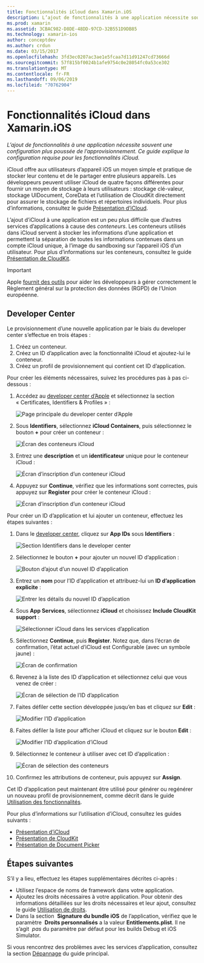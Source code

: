 ```yaml
---
title: Fonctionnalités iCloud dans Xamarin.iOS
description: L’ajout de fonctionnalités à une application nécessite souvent une configuration supplémentaire du provisionnement. Ce guide explique la configuration requise pour les fonctionnalités iCloud.
ms.prod: xamarin
ms.assetid: 3CBAC982-D8DE-48DD-97CD-32B551D9DB85
ms.technology: xamarin-ios
author: conceptdev
ms.author: crdun
ms.date: 03/15/2017
ms.openlocfilehash: 3fd3ec0207ac3ae1e5fcaa7d11d91247cd73666d
ms.sourcegitcommit: 57f815bf0024b1afe9754c0e28054fc0a53ce302
ms.translationtype: MT
ms.contentlocale: fr-FR
ms.lasthandoff: 09/06/2019
ms.locfileid: "70762904"
---
```

# <a name="icloud-capabilities-in-xamarinios"></a>Fonctionnalités iCloud dans Xamarin.iOS

_L’ajout de fonctionnalités à une application nécessite souvent une configuration plus poussée de l’approvisionnement. Ce guide explique la configuration requise pour les fonctionnalités iCloud._

iCloud offre aux utilisateurs d’appareil iOS un moyen simple et pratique de stocker leur contenu et de le partager entre plusieurs appareils. Les développeurs peuvent utiliser iCloud de quatre façons différentes pour fournir un moyen de stockage à leurs utilisateurs : stockage clé-valeur, stockage UIDocument, CoreData et l’utilisation de CloudKit directement pour assurer le stockage de fichiers et répertoires individuels. Pour plus d’informations, consultez le guide [Présentation d’iCloud](~/ios/data-cloud/introduction-to-icloud.md).

L’ajout d’iCloud à une application est un peu plus difficile que d’autres services d’applications à cause des _conteneurs_. Les conteneurs utilisés dans iCloud servent à stocker les informations d’une application et permettent la séparation de toutes les informations contenues dans un compte iCloud unique, à l’image du sandboxing sur l’appareil iOS d’un utilisateur. Pour plus d’informations sur les conteneurs, consultez le guide [Présentation de CloudKit](~/ios/data-cloud/intro-to-cloudkit.md).

> [!IMPORTANT]
> Apple [fournit des outils](https://developer.apple.com/support/allowing-users-to-manage-data/) pour aider les développeurs à gérer correctement le Règlement général sur la protection des données (RGPD) de l’Union européenne.

<a name="icloud-developer-center" />

## <a name="developer-center"></a>Developer Center

Le provisionnement d’une nouvelle application par le biais du developer center s’effectue en trois étapes :

1. Créez un conteneur.
2. Créez un ID d’application avec la fonctionnalité iCloud et ajoutez-lui le conteneur.
3. Créez un profil de provisionnement qui contient cet ID d’application.

Pour créer les éléments nécessaires, suivez les procédures pas à pas ci-dessous :

1. Accédez au [developer center d’Apple](https://developer.apple.com/account/) et sélectionnez la section « Certificates, Identifiers & Profiles » : 
    
     ![Page principale du developer center d’Apple](icloud-capabilities-images/image22.png)

2. Sous **Identifiers**, sélectionnez **iCloud Containers**, puis sélectionnez le bouton **+** pour créer un conteneur :  
    
    ![Écran des conteneurs iCloud](icloud-capabilities-images/image23.png)

3. Entrez une **description** et un **identificateur** unique pour le conteneur iCloud : 
    
    ![Écran d’inscription d’un conteneur iCloud](icloud-capabilities-images/image24.png)

4. Appuyez sur **Continue**, vérifiez que les informations sont correctes, puis appuyez sur **Register** pour créer le conteneur iCloud :  
    
    ![Écran d’inscription d’un conteneur iCloud](icloud-capabilities-images/image25.png)

Pour créer un ID d’application et lui ajouter un conteneur, effectuez les étapes suivantes :

1. Dans le [developer center](https://developer.apple.com/account/), cliquez sur **App IDs** sous **Identifiers** : 
    
    ![Section Identifiers dans le developer center](icloud-capabilities-images/image26.png)

2. Sélectionnez le bouton **+** pour ajouter un nouvel ID d’application : 
    
    ![Bouton d’ajout d’un nouvel ID d’application](icloud-capabilities-images/image27.png)

3. Entrez un **nom** pour l’ID d’application et attribuez-lui un **ID d’application explicite** :
    
    ![Entrer les détails du nouvel ID d’application](icloud-capabilities-images/image28.png)

4. Sous **App Services**, sélectionnez **iCloud** et choisissez **Include CloudKit support** :
    
    ![Sélectionner iCloud dans les services d’application](icloud-capabilities-images/image29.png)

5. Sélectionnez **Continue**, puis **Register**. Notez que, dans l’écran de confirmation, l’état actuel d’iCloud est Configurable (avec un symbole jaune) :   
    
    ![Écran de confirmation](icloud-capabilities-images/image30.png)

6. Revenez à la liste des ID d’application et sélectionnez celui que vous venez de créer : 
    
    ![Écran de sélection de l’ID d’application](icloud-capabilities-images/image31.png)

7. Faites défiler cette section développée jusqu’en bas et cliquez sur **Edit** :
    
    ![Modifier l’ID d’application](icloud-capabilities-images/image32.png)

8. Faites défiler la liste pour afficher iCloud et cliquez sur le bouton **Edit** :  
    
    ![Modifier l’ID d’application d’iCloud](icloud-capabilities-images/image33.png)

9. Sélectionnez le conteneur à utiliser avec cet ID d’application :  
    
    ![Écran de sélection des conteneurs](icloud-capabilities-images/image34.png)

10. Confirmez les attributions de conteneur, puis appuyez sur **Assign**.

Cet ID d’application peut maintenant être utilisé pour générer ou regénérer un nouveau profil de provisionnement, comme décrit dans le guide [Utilisation des fonctionnalités](~/ios/deploy-test/provisioning/capabilities/index.md). 

Pour plus d’informations sur l’utilisation d’iCloud, consultez les guides suivants :

* [Présentation d’iCloud](~/ios/data-cloud/introduction-to-icloud.md)
* [Présentation de CloudKit](~/ios/data-cloud/intro-to-cloudkit.md)
* [Présentation de Document Picker](~/ios/platform/document-picker.md)

## <a name="next-steps"></a>Étapes suivantes

S’il y a lieu, effectuez les étapes supplémentaires décrites ci-après :

* Utilisez l’espace de noms de framework dans votre application.
* Ajoutez les droits nécessaires à votre application. Pour obtenir des informations détaillées sur les droits nécessaires et leur ajout, consultez le guide [Utilisation de droits](~/ios/deploy-test/provisioning/entitlements.md).
* Dans la section  **Signature du bundle iOS** de l’application, vérifiez que le paramètre  **Droits personnalisés** a la valeur **Entitlements.plist**. Il ne s’agit  _pas_ du paramètre par défaut pour les builds Debug et iOS Simulator.

Si vous rencontrez des problèmes avec les services d’application, consultez la section [Dépannage](~/ios/deploy-test/provisioning/capabilities/index.md) du guide principal.
